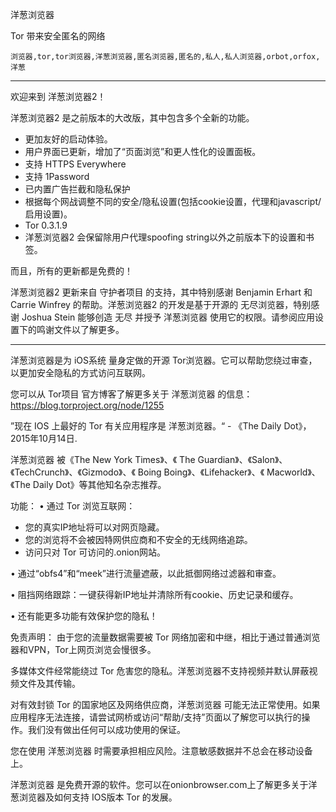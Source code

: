 洋葱浏览器

Tor 带来安全匿名的网络

`浏览器,tor,tor浏览器,洋葱浏览器,匿名浏览器,匿名的,私人,私人浏览器,orbot,orfox,洋葱`

---

欢迎来到 洋葱浏览器2！

洋葱浏览器2 是之前版本的大改版，其中包含多个全新的功能。

* 更加友好的启动体验。
* 用户界面已更新，增加了“页面浏览”和更人性化的设置面板。
* 支持 HTTPS Everywhere
* 支持 1Password
* 已内置广告拦截和隐私保护
* 根据每个网战调整不同的安全/隐私设置(包括cookie设置，代理和javascript/启用设置)。
* Tor 0.3.1.9
* 洋葱浏览器2 会保留除用户代理spoofing string以外之前版本下的设置和书签。

而且，所有的更新都是免费的！

洋葱浏览器2 更新来自 守护者项目 的支持，其中特别感谢 Benjamin Erhart 和 Carrie Winfrey 的帮助。洋葱浏览器2 的开发是基于开源的 无尽浏览器，特别感谢 Joshua Stein 能够创造 无尽 并授予 洋葱浏览器 使用它的权限。请参阅应用设置下的鸣谢文件以了解更多。

---

洋葱浏览器是为 iOS系统 量身定做的开源 Tor浏览器。它可以帮助您绕过审查，以更加安全隐私的方式访问互联网。

您可以从 Tor项目 官方博客了解更多关于 洋葱浏览器 的信息：
https://blog.torproject.org/node/1255

”现在 IOS 上最好的 Tor 有关应用程序是 洋葱浏览器。“ - 《The Daily Dot》，2015年10月14日.

洋葱浏览器 被《The New York Times》、《 The Guardian》、《Salon》、《TechCrunch》、《Gizmodo》、《 Boing Boing》、《Lifehacker》、《 Macworld》、《The Daily Dot》等其他知名杂志推荐。

功能：
• 通过 Tor 浏览互联网：
- 您的真实IP地址将可以对网页隐藏。
- 您的浏览将不会被因特网供应商和不安全的无线网络追踪。
- 访问只对 Tor 可访问的.onion网站。

• 通过“obfs4”和“meek”进行流量遮蔽，以此抵御网络过滤器和审查。

• 阻挡网络跟踪：一键获得新IP地址并清除所有cookie、历史记录和缓存。

• 还有能更多功能有效保护您的隐私！

免责声明：
由于您的流量数据需要被 Tor 网络加密和中继，相比于通过普通浏览器和VPN，Tor上网页浏览会慢很多。

多媒体文件经常能绕过 Tor 危害您的隐私。洋葱浏览器不支持视频并默认屏蔽视频文件及其传输。

对有效封锁 Tor 的国家地区及网络供应商，洋葱浏览器 可能无法正常使用。如果应用程序无法连接，请尝试网桥或访问“帮助/支持”页面以了解您可以执行的操作。我们没有做出任何可以成功使用的保证。

您在使用 洋葱浏览器 时需要承担相应风险。注意敏感数据并不总会在移动设备上。

洋葱浏览器 是免费开源的软件。您可以在onionbrowser.com上了解更多关于洋葱浏览器及如何支持 IOS版本 Tor 的发展。
